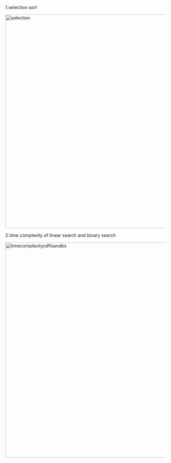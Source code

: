 1.selection sort

<img width="671" alt="selection" src="https://github.com/user-attachments/assets/a4fb913f-aa41-454e-a93b-4081f80a3b36" />


2.time complexity of linear search and binary search


<img width="676" alt="timecomplexityodflsandbs" src="https://github.com/user-attachments/assets/7ff2c5a9-46c8-46ac-8a4e-2a33664840e2" />
